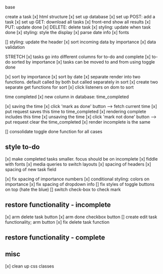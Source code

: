 base

create a task
[x] html structure
[x] set up database
[x] set up POST: add a task
[x] set up GET: download all tasks
[x] front-end show all results
[x] PUT: update done
[x] DELETE: delete task
[x] styling: update when task done
[x] styling: style the display
    [x] parse date info
    [x] fonts

[] styling: update the header
[x] sort incoming data by importance
[x] data validation


STRETCH
[x] tasks go into different columns for to-do and complete
    [x] to-do sorted by importance
    [x] tasks can be moved to and from using toggle done


[x] sort by importance
[x] sort by date
    [x] separate render into two functions. default called by both but called separately in sort
    [x] create two separate get functions for sort
    [x] click listeners on dom to sort

time completed
[x] new column in database: time_completed

[x] saving the time
    [x] click 'mark as done' button --> fetch current time
    [x] put request saves this time to time_completed
    [x] rendering complete includes this time
[x] unsaving the time
    [x] click 'mark not done' button --> put request clear the time_completed
    [x] render incomplete is the same

[] consolidate toggle done function for all cases

## style to-do
[x] make completed tasks smaller. focus should be on incomplete
[x] fiddle with fonts
[x] media queries to switch layouts
[x] spacing of headers
[x] spacing of new task field

[x] fix spacing of importance numbers
[x] conditional styling: colors on importance
[x] fix spacing of dropdown info
[] fix styles of toggle buttons on top (hate the blue)
[] switch check-box to check mark

## restore functionality - incomplete
[x] arm delete task button
[x] arm done checkbox button
[] create edit task functionality; arm button
[x] fix delete task function 

## restore functionality - complete






## misc
[x] clean up css classes